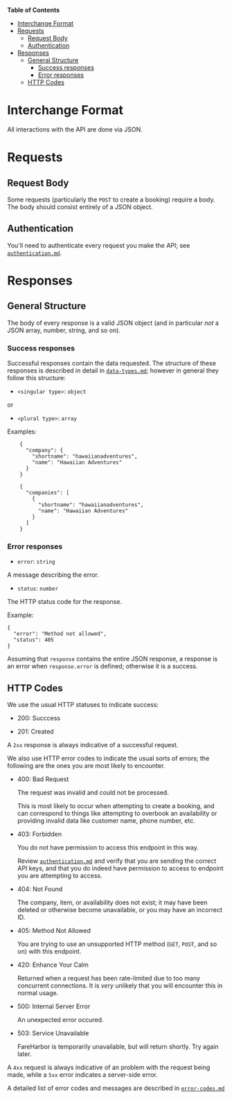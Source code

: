 <!-- markdown-toc start - Don't edit this section. Run M-x markdown-toc-refresh-toc -->
**Table of Contents**

- [Interchange Format](#interchange-format)
- [Requests](#requests)
    - [Request Body](#request-body)
    - [Authentication](#authentication)
- [Responses](#responses)
    - [General Structure](#general-structure)
        - [Success responses](#success-responses)
        - [Error responses](#error-responses)
    - [HTTP Codes](#http-codes)

<!-- markdown-toc end -->

# Interchange Format

All interactions with the API are done via JSON.

# Requests

## Request Body

Some requests (particularly the `POST` to create a booking) require a body.
The body should consist entirely of a JSON object.

## Authentication

You'll need to authenticate every request you make the API; see [`authentication.md`](authentication.md).

# Responses

## General Structure

The body of every response is a valid JSON object (and in particular *not* a JSON array,
number, string, and so on).

### Success responses

Successful responses contain the data requested.  The structure of these responses is described in detail
in [`data-types.md`](data-types.md); however in general they follow this structure:

* `<singular type>`: `object`

or

* `<plural type>`: `array`

Examples:

```
    {
      "company": {
        "shortname": "hawaiianadventures",
        "name": "Hawaiian Adventures"
      }
    }
```

```
    {
      "companies": [
        {
          "shortname": "hawaiianadventures",
          "name": "Hawaiian Adventures"
        }
      ]
    }
```

### Error responses

* `error`: `string`

A message describing the error.

* `status`: `number`

The HTTP status code for the response.

Example:

    {
      "error": "Method not allowed",
      "status": 405
    }

Assuming that `response` contains the entire JSON response, a response is an error when `response.error`
is defined; otherwise it is a success.

## HTTP Codes

We use the usual HTTP statuses to indicate success:

* 200: Succcess

* 201: Created

A `2xx` response is always indicative of a successful request.

We also use HTTP error codes to indicate the usual sorts of errors; the following
are the ones you are most likely to encounter.

* 400: Bad Request

  The request was invalid and could not be processed.

  This is most likely to occur when attempting to create a booking,
  and can correspond to things like attempting to overbook an availability
  or providing invalid data like customer name, phone number, etc.

* 403: Forbidden

  You do not have permission to access this endpoint in this way.

  Review [`authentication.md`](authentication.md) and verify that you are sending the
  correct API keys, and that you do indeed have permission to access to
  endpoint you are attempting to access.

* 404: Not Found

  The company, item, or availability does not exist; it may have been
  deleted or otherwise become unavailable, or you may have an incorrect ID.

* 405: Method Not Allowed

  You are trying to use an unsupported HTTP method (`GET`, `POST`, and so on)
  with this endpoint.

* 420: Enhance Your Calm

  Returned when a request has been rate-limited due to too many concurrent
  connections. It is *very* unlikely that you will encounter this in normal
  usage.

* 500: Internal Server Error

  An unexpected error occured.

* 503: Service Unavailable

  FareHarbor is temporarily unavailable, but will return shortly. Try again later.

A `4xx` request is always indicative of an problem with the request being made,
while a `5xx` error indicates a server-side error.

A detailed list of error codes and messages are described in [`error-codes.md`](error-codes.md)
